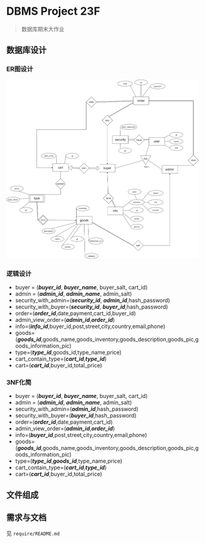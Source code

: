 # DBMS Project 23F 
>数据库期末大作业

## 数据库设计


### ER图设计
<img src="design/ER1.png" style="background-color:#fff;"/>

### 逻辑设计
- buyer = (***buyer_id***, ***buyer_name***, buyer_salt, cart_id)
- admin = (***admin_id***, ***admin_name***, admin_salt)
- security_with_admin=(***security_id***, ***admin_id***,hash_password)
- security_with_buyer=(***security_id***, ***buyer_id***,hash_password)
- order=(***order_id***,date,payment,cart_id,buyer_id)
- admin_view_order=(***admin_id***,***order_id***)
- info=(***info_id***,buyer_id,post,street,city,country,email,phone)
- goods=(***goods_id***,goods_name,goods_inventory,goods_description,goods_pic,goods_information_pic)
- type=(***type_id***,goods_id,type_name,price)
- cart_contain_type=(***cart_id***,***type_id***)
- cart=(***cart_id***,buyer_id,total_price)

### 3NF化简
- buyer = (***buyer_id***, ***buyer_name***, buyer_salt, cart_id)
- admin = (***admin_id***, ***admin_name***, admin_salt)
- security_with_admin=(***admin_id***,hash_password)
- security_with_buyer=(***buyer_id***,hash_password)
- order=(***order_id***,date,payment,cart_id)
- admin_view_order=(***admin_id***,***order_id***)
- info=(***buyer_id***,post,street,city,country,email,phone)
- goods=(***goods_id***,goods_name,goods_inventory,goods_description,goods_pic,goods_information_pic)
- type=(***type_id***,***goods_id***,type_name,price)
- cart_contain_type=(***cart_id***,***type_id***)
- cart=(***cart_id***,buyer_id,total_price)


## 文件组成

## 需求与文档
见 `require/README.md`






